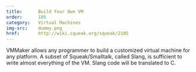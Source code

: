 ```yaml
---
title:      Build Your Own VM
order:      105
category:   Virtual Machines
img-src:    dummy.png
href:       http://wiki.squeak.org/squeak/2105
---
```

VMMaker allows any programmer to build a customized virtual machine for any
platform. A subset of Squeak/Smalltalk, called Slang, is sufficient to write
almost everything of the VM. Slang code will be translated to C.
